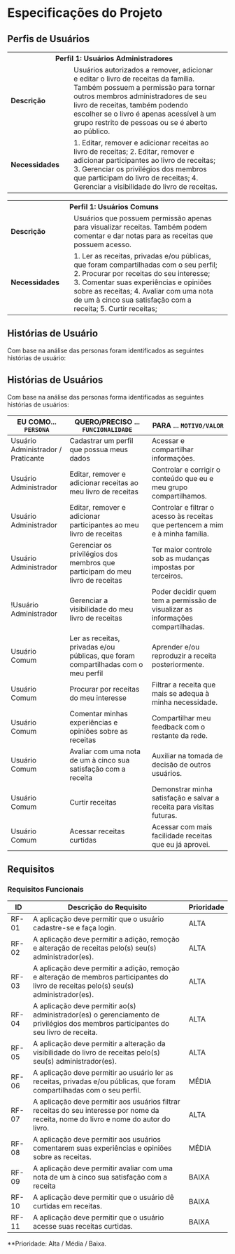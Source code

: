 # Especificações do Projeto

## Perfis de Usuários

<table>
<tbody>
<tr>
<th colspan="2"> Perfil 1: Usuários Administradores </th>
</tr>
<tr>
<td width="150px"><b>Descrição</b></td>
<td width="600px">
Usuários autorizados a remover, adicionar e editar o livro de receitas da família. Também possuem a permissão para tornar outros membros administradores de seu livro de receitas, também podendo escolher se o livro é apenas acessível à um grupo restrito de pessoas ou se é aberto ao público.
</td>
</tr>
<tr>
<td><b>Necessidades</b></td>
<td>
1. Editar, remover e adicionar receitas ao livro de receitas;
2. Editar, remover e adicionar participantes ao livro de receitas;
3. Gerenciar os privilégios dos membros que participam do livro de receitas;
4. Gerenciar a visibilidade do livro de receitas.
<td>
</tr>
<tbody>
</table>

<table>
<tbody>
<tr>
<th colspan="2"> Perfil 1: Usuários Comuns </th>
</tr>
<tr>
<td width="150px"><b>Descrição</b></td>
<td width="600px">
Usuários que possuem permissão apenas para visualizar receitas. Também podem comentar e dar notas para as receitas que possuem acesso.
</td>
</tr>
<tr>
<td><b>Necessidades</b></td>
<td>
1. Ler as receitas, privadas e/ou públicas, que foram compartilhadas com o seu perfil;
2. Procurar por receitas do seu interesse;
3. Comentar suas experiências e opiniões sobre as receitas;
4. Avaliar com uma nota de um à cinco sua satisfação com a receita;
5. Curtir receitas;
<td>
</tr>
<tbody>
</table>

## Histórias de Usuário

Com base na análise das personas foram identificados as seguintes histórias de usuário: 

## Histórias de Usuários

Com base na análise das personas forma identificadas as seguintes histórias de usuários:

|EU COMO... `PERSONA`| QUERO/PRECISO ... `FUNCIONALIDADE`                                             |PARA ... `MOTIVO/VALOR`                 |
|--------------------|--------------------------------------------------------------------------------|----------------------------------------|
|Usuário Administrador / Praticante| Cadastrar um perfil que possua meus dados | Acessar e compartilhar informações.
|Usuário Administrador | Editar, remover e adicionar receitas ao meu livro de receitas  | Controlar e corrigir o conteúdo que eu e meu grupo compartilhamos. |
|Usuário Administrador | Editar, remover e adicionar participantes ao meu livro de receitas | Controlar e filtrar o acesso às receitas que pertencem a mim e à minha família.
|Usuário Administrador | Gerenciar os privilégios dos membros que participam do meu livro de receitas | Ter maior controle sob as mudanças impostas por terceiros.
!Usuário Administrador | Gerenciar a visibilidade do meu livro de receitas | Poder decidir quem tem a permissão de visualizar as informações compartilhadas.
|Usuário Comum | Ler as receitas, privadas e/ou públicas, que foram compartilhadas com o meu perfil | Aprender e/ou reproduzir a receita posteriormente.|
|Usuário Comum | Procurar por receitas do meu interesse | Filtrar a receita que mais se adequa à minha necessidade.
|Usuário Comum | Comentar minhas experiências e opiniões sobre as receitas | Compartilhar meu feedback com o restante da rede.
|Usuário Comum | Avaliar com uma nota de um à cinco sua satisfação com a receita | Auxiliar na tomada de decisão de outros usuários.
Usuário Comum | Curtir receitas | Demonstrar minha satisfação e salvar a receita para visitas futuras.
Usuário Comum | Acessar receitas curtidas| Acessar com mais facilidade receitas que eu já aprovei.

## Requisitos

### Requisitos Funcionais

|ID    | Descrição do Requisito  | Prioridade |
|------|-----------------------------------------|----|
|RF-01| A aplicação deve permitir que o usuário cadastre-se e faça login. | ALTA | 
|RF-02| A aplicação deve permitir a adição, remoção e alteração de receitas pelo(s) seu(s) administrador(es).   | ALTA | 
|RF-03| A aplicação deve permitir a adição, remoção e alteração de membros participantes do livro de receitas pelo(s) seu(s) administrador(es). | ALTA |
|RF-04| A aplicação deve permitir ao(s) administrador(es) o gerenciamento de privilégios dos membros participantes do seu livro de receita. | ALTA |
|RF-05| A aplicação deve permitir a alteração da visibilidade do livro de receitas pelo(s) seu(s) administrador(es). | ALTA |
|RF-06| A aplicação deve permitir ao usuário ler as receitas, privadas e/ou públicas, que foram compartilhadas com o seu perfil.  | MÉDIA |
|RF-07| A aplicação deve permitir aos usuários filtrar receitas do seu interesse por nome da receita, nome do livro e nome do autor do livro.  | ALTA |
|RF-08| A aplicação deve permitir aos usuários comentarem suas experiências e opiniões sobre as receitas.  | MÉDIA |
|RF-09| A aplicação deve permitir avaliar com uma nota de um à cinco sua satisfação com a receita  | BAIXA | 
|RF-10| A aplicação deve permitir que o usuário dê curtidas em receitas.  | BAIXA |
|RF-11| A aplicação deve permitir que o usuário acesse suas receitas curtidas.  | BAIXA |


**Prioridade: Alta / Média / Baixa. 
